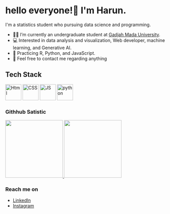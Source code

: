 # hello everyone!👋 I'm Harun.

I'm a statistics student who pursuing data science and programming. 

- 🧑‍🎓 I’m currently an undergraduate student at [Gadjah Mada University](https://ugm.ac.id/id/).
- 💻 Interested in data analysis and visualization, Web developer, machine learning, and Generative AI.
- 🌱 Practicing R, Python, and JavaScript.
- 📧 Feel free to contact me regarding anything

## Tech Stack
<p align='left'>
<img src="https://raw.githubusercontent.com/bablubambal/All_logo_and_pictures/1ac69ce5fbc389725f16f989fa53c62d6e1b4883/social%20icons/html5.svg" alt="Html" height="50" width="50" />
<img src="https://raw.githubusercontent.com/bablubambal/All_logo_and_pictures/1ac69ce5fbc389725f16f989fa53c62d6e1b4883/social%20icons/css3.svg" alt="CSS" height="50" width="50" />
<img src="https://raw.githubusercontent.com/bablubambal/All_logo_and_pictures/1ac69ce5fbc389725f16f989fa53c62d6e1b4883/social%20icons/javascript.svg" alt="JS" height="50" width="50" /> 
<img src="https://raw.githubusercontent.com/bablubambal/All_logo_and_pictures/1ac69ce5fbc389725f16f989fa53c62d6e1b4883/programming%20languages/python.svg" alt="python" height="50" width="50" />

### Githhub Satistic
<p align="left">
<a href="https://github.com/pastastick">
  <img height="180em" src="https://github-readme-stats-eight-theta.vercel.app/api?username=pastastick&show_icons=true&theme=algolia&include_all_commits=true&count_private=true"/>
  <img height="180em" src="https://github-readme-stats-eight-theta.vercel.app/api/top-langs/?username=pastastick&layout=compact&langs_count=8&theme=algolia"/>
</a>
</p>

### Reach me on
- <a href="https://www.linkedin.com/in/harun-yahya-23214224a/">LinkedIn</a>
- <a href="https://instagram.com/haruun_yahya?igshid=NGVhN2U2NjQ0Yg==/">Instagram</a>
